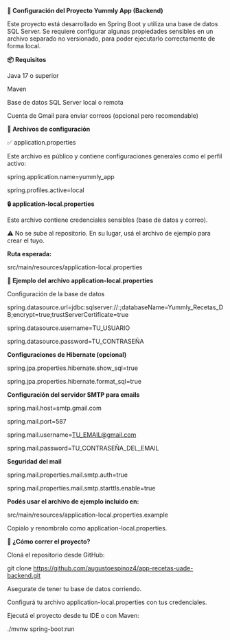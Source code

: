 **🧾 Configuración del Proyecto Yummly App (Backend)**

Este proyecto está desarrollado en Spring Boot y utiliza una base de datos SQL Server.
Se requiere configurar algunas propiedades sensibles en un archivo separado no versionado, para poder ejecutarlo correctamente de forma local.


**📦 Requisitos**

Java 17 o superior

Maven

Base de datos SQL Server local o remota

Cuenta de Gmail para enviar correos (opcional pero recomendable)

**📁 Archivos de configuración**

✅ application.properties

Este archivo es público y contiene configuraciones generales como el perfil activo:

spring.application.name=yummly_app

spring.profiles.active=local

**🔒 application-local.properties**

Este archivo contiene credenciales sensibles (base de datos y correo).

⚠️ No se sube al repositorio. En su lugar, usá el archivo de ejemplo para crear el tuyo.

**Ruta esperada:**

src/main/resources/application-local.properties


**📄 Ejemplo del archivo application-local.properties**

Configuración de la base de datos

spring.datasource.url=jdbc:sqlserver://<HOST>:<PUERTO>;databaseName=Yummly_Recetas_DB;encrypt=true;trustServerCertificate=true

spring.datasource.username=TU_USUARIO

spring.datasource.password=TU_CONTRASEÑA


**Configuraciones de Hibernate (opcional)**

spring.jpa.properties.hibernate.show_sql=true

spring.jpa.properties.hibernate.format_sql=true


**Configuración del servidor SMTP para emails**

spring.mail.host=smtp.gmail.com

spring.mail.port=587

spring.mail.username=TU_EMAIL@gmail.com

spring.mail.password=TU_CONTRASEÑA_DEL_EMAIL


**Seguridad del mail**

spring.mail.properties.mail.smtp.auth=true

spring.mail.properties.mail.smtp.starttls.enable=true


**Podés usar el archivo de ejemplo incluido en:**

src/main/resources/application-local.properties.example

Copialo y renombralo como application-local.properties.


**🧪 ¿Cómo correr el proyecto?**

Cloná el repositorio desde GitHub:

git clone https://github.com/augustoespinoz4/app-recetas-uade-backend.git

Asegurate de tener tu base de datos corriendo.

Configurá tu archivo application-local.properties con tus credenciales.

Ejecutá el proyecto desde tu IDE o con Maven:

./mvnw spring-boot:run

